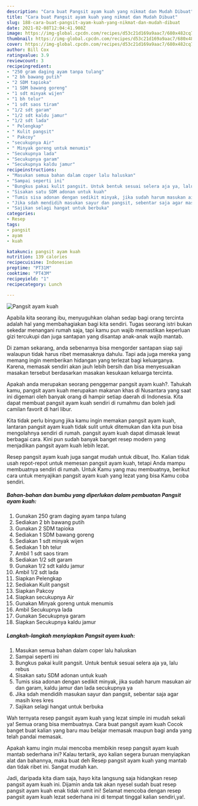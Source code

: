 ```yaml
---
description: "Cara buat Pangsit ayam kuah yang nikmat dan Mudah Dibuat"
title: "Cara buat Pangsit ayam kuah yang nikmat dan Mudah Dibuat"
slug: 188-cara-buat-pangsit-ayam-kuah-yang-nikmat-dan-mudah-dibuat
date: 2021-02-08T12:04:41.908Z
image: https://img-global.cpcdn.com/recipes/d53c21d169a9aac7/680x482cq70/pangsit-ayam-kuah-foto-resep-utama.jpg
thumbnail: https://img-global.cpcdn.com/recipes/d53c21d169a9aac7/680x482cq70/pangsit-ayam-kuah-foto-resep-utama.jpg
cover: https://img-global.cpcdn.com/recipes/d53c21d169a9aac7/680x482cq70/pangsit-ayam-kuah-foto-resep-utama.jpg
author: Bill Cox
ratingvalue: 3.9
reviewcount: 3
recipeingredient:
- "250 gram daging ayam tanpa tulang"
- "2 bh bawang putih"
- "2 SDM tapioka"
- "1 SDM bawang goreng"
- "1 sdt minyak wijen"
- "1 bh telur"
- "1 sdt saos tiram"
- "1/2 sdt garam"
- "1/2 sdt kaldu jamur"
- "1/2 sdt lada"
- " Pelengkap"
- " Kulit pangsit"
- " Pakcoy"
- "secukupnya Air"
- " Minyak goreng untuk menumis"
- "Secukupnya lada"
- "Secukupnya garam"
- "Secukupnya kaldu jamur"
recipeinstructions:
- "Masukan semua bahan dalam coper lalu haluskan"
- "Sampai seperti ini"
- "Bungkus pakai kulit pangsit. Untuk bentuk sesuai selera aja ya, lalu rebus"
- "Sisakan satu SDM adonan untuk kuah"
- "Tumis sisa adonan dengan sedikit minyak, jika sudah harum masukan air dan garam, kaldu jamur dan lada secukupnya ya"
- "Jika sdah mendidih masukan sayur dan pangsit, sebentar saja agar masih kres kres"
- "Sajikan selagi hangat untuk berbuka"
categories:
- Resep
tags:
- pangsit
- ayam
- kuah

katakunci: pangsit ayam kuah 
nutrition: 139 calories
recipecuisine: Indonesian
preptime: "PT31M"
cooktime: "PT43M"
recipeyield: "1"
recipecategory: Lunch

---
```



![Pangsit ayam kuah](https://img-global.cpcdn.com/recipes/d53c21d169a9aac7/680x482cq70/pangsit-ayam-kuah-foto-resep-utama.jpg)

Apabila kita seorang ibu, menyuguhkan olahan sedap bagi orang tercinta adalah hal yang membahagiakan bagi kita sendiri. Tugas seorang istri bukan sekedar menangani rumah saja, tapi kamu pun wajib memastikan keperluan gizi tercukupi dan juga santapan yang disantap anak-anak wajib mantab.

Di zaman  sekarang, anda sebenarnya bisa mengorder santapan siap saji walaupun tidak harus ribet memasaknya dahulu. Tapi ada juga mereka yang memang ingin memberikan hidangan yang terlezat bagi keluarganya. Karena, memasak sendiri akan jauh lebih bersih dan bisa menyesuaikan masakan tersebut berdasarkan masakan kesukaan keluarga tercinta. 



Apakah anda merupakan seorang penggemar pangsit ayam kuah?. Tahukah kamu, pangsit ayam kuah merupakan makanan khas di Nusantara yang saat ini digemari oleh banyak orang di hampir setiap daerah di Indonesia. Kita dapat membuat pangsit ayam kuah sendiri di rumahmu dan boleh jadi camilan favorit di hari libur.

Kita tidak perlu bingung jika kamu ingin memakan pangsit ayam kuah, lantaran pangsit ayam kuah tidak sulit untuk ditemukan dan kita pun bisa mengolahnya sendiri di rumah. pangsit ayam kuah dapat dimasak lewat berbagai cara. Kini pun sudah banyak banget resep modern yang menjadikan pangsit ayam kuah lebih lezat.

Resep pangsit ayam kuah juga sangat mudah untuk dibuat, lho. Kalian tidak usah repot-repot untuk memesan pangsit ayam kuah, tetapi Anda mampu membuatnya sendiri di rumah. Untuk Kamu yang mau membuatnya, berikut cara untuk menyajikan pangsit ayam kuah yang lezat yang bisa Kamu coba sendiri.

<!--inarticleads1-->

##### Bahan-bahan dan bumbu yang diperlukan dalam pembuatan Pangsit ayam kuah:

1. Gunakan 250 gram daging ayam tanpa tulang
1. Sediakan 2 bh bawang putih
1. Gunakan 2 SDM tapioka
1. Sediakan 1 SDM bawang goreng
1. Sediakan 1 sdt minyak wijen
1. Sediakan 1 bh telur
1. Ambil 1 sdt saos tiram
1. Sediakan 1/2 sdt garam
1. Gunakan 1/2 sdt kaldu jamur
1. Ambil 1/2 sdt lada
1. Siapkan  Pelengkap
1. Sediakan  Kulit pangsit
1. Siapkan  Pakcoy
1. Siapkan secukupnya Air
1. Gunakan  Minyak goreng untuk menumis
1. Ambil Secukupnya lada
1. Gunakan Secukupnya garam
1. Siapkan Secukupnya kaldu jamur




<!--inarticleads2-->

##### Langkah-langkah menyiapkan Pangsit ayam kuah:

1. Masukan semua bahan dalam coper lalu haluskan
1. Sampai seperti ini
1. Bungkus pakai kulit pangsit. Untuk bentuk sesuai selera aja ya, lalu rebus
1. Sisakan satu SDM adonan untuk kuah
1. Tumis sisa adonan dengan sedikit minyak, jika sudah harum masukan air dan garam, kaldu jamur dan lada secukupnya ya
1. Jika sdah mendidih masukan sayur dan pangsit, sebentar saja agar masih kres kres
1. Sajikan selagi hangat untuk berbuka




Wah ternyata resep pangsit ayam kuah yang lezat simple ini mudah sekali ya! Semua orang bisa membuatnya. Cara buat pangsit ayam kuah Cocok banget buat kalian yang baru mau belajar memasak maupun bagi anda yang telah pandai memasak.

Apakah kamu ingin mulai mencoba membikin resep pangsit ayam kuah mantab sederhana ini? Kalau tertarik, ayo kalian segera buruan menyiapkan alat dan bahannya, maka buat deh Resep pangsit ayam kuah yang mantab dan tidak ribet ini. Sangat mudah kan. 

Jadi, daripada kita diam saja, hayo kita langsung saja hidangkan resep pangsit ayam kuah ini. Dijamin anda tak akan nyesel sudah buat resep pangsit ayam kuah enak tidak rumit ini! Selamat mencoba dengan resep pangsit ayam kuah lezat sederhana ini di tempat tinggal kalian sendiri,ya!.

